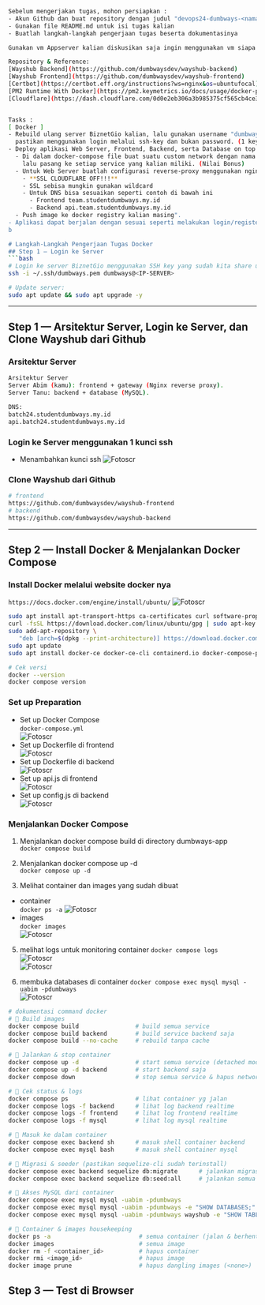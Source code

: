 ```bash
Sebelum mengerjakan tugas, mohon persiapkan :
- Akun Github dan buat repository dengan judul "devops24-dumbways-<nama kalian>"
- Gunakan file README.md untuk isi tugas kalian
- Buatlah langkah-langkah pengerjaan tugas beserta dokumentasinya

Gunakan vm Appserver kalian diskusikan saja ingin menggunakan vm siapa di dalam team.

Repository & Reference:
[Wayshub Backend](https://github.com/dumbwaysdev/wayshub-backend)
[Wayshub Frontend](https://github.com/dumbwaysdev/wayshub-frontend)
[Certbot](https://certbot.eff.org/instructions?ws=nginx&os=ubuntufocal)
[PM2 Runtime With Docker](https://pm2.keymetrics.io/docs/usage/docker-pm2-nodejs)
[Cloudflare](https://dash.cloudflare.com/0d0e2eb306a3b985375cf565cb4ce3fc/studentdumbways.my.id/dns/records)


Tasks :
[ Docker ]
- Rebuild ulang server BiznetGio kalian, lalu gunakan username "dumbways" yang kalian gunakan bersama,
  pastikan menggunakan login melalui ssh-key dan bukan password. (1 key untuk semua akan menjadi bonus) 
- Deploy aplikasi Web Server, Frontend, Backend, serta Database on top `docker compose`
  - Di dalam docker-compose file buat suatu custom network dengan nama **team kalian**,
    lalu pasang ke setiap service yang kalian miliki. (Nilai Bonus)
  - Untuk Web Server buatlah configurasi reverse-proxy menggunakan nginx on top docker.
    - **SSL CLOUDFLARE OFF!!!**
    - SSL sebisa mungkin gunakan wildcard
    - Untuk DNS bisa sesuaikan seperti contoh di bawah ini
      - Frontend team.studentdumbways.my.id
      - Backend api.team.studentdumbways.my.id
  - Push image ke docker registry kalian masing".
- Aplikasi dapat berjalan dengan sesuai seperti melakukan login/register.
b

# Langkah-Langkah Pengerjaan Tugas Docker
## Step 1 — Login ke Server
```bash
# Login ke server BiznetGio menggunakan SSH key yang sudah kita share untuk sesama:
ssh -i ~/.ssh/dumbways.pem dumbways@<IP-SERVER>

# Update server:
sudo apt update && sudo apt upgrade -y
```

---

## Step 1 — Arsitektur Server, Login ke Server, dan Clone Wayshub dari Github
### Arsitektur Server
```bash
Arsitektur Server
Server Abim (kamu): frontend + gateway (Nginx reverse proxy).
Server Tanu: backend + database (MySQL).

DNS:
batch24.studentdumbways.my.id
api.batch24.studentdumbways.my.id
```

### Login ke Server menggunakan 1 kunci ssh
- Menambahkan kunci ssh
![Fotoscr](scr/Foto-0.png)

### Clone Wayshub dari Github
```bash
# frontend
https://github.com/dumbwaysdev/wayshub-frontend
# backend
https://github.com/dumbwaysdev/wayshub-backend
```

---

## Step 2 — Install Docker & Menjalankan Docker Compose

### Install Docker melalui website docker nya
`https://docs.docker.com/engine/install/ubuntu/`
![Fotoscr](scr/Foto-1.png)  
```bash
sudo apt install apt-transport-https ca-certificates curl software-properties-common -y
curl -fsSL https://download.docker.com/linux/ubuntu/gpg | sudo apt-key add -
sudo add-apt-repository \
   "deb [arch=$(dpkg --print-architecture)] https://download.docker.com/linux/ubuntu $(lsb_release -cs) stable"
sudo apt update
sudo apt install docker-ce docker-ce-cli containerd.io docker-compose-plugin -y

# Cek versi
docker --version
docker compose version

```

### Set up Preparation
- Set up Docker Compose  
  `docker-compose.yml`  
![Fotoscr](scr/Foto-2.png)  
- Set up Dockerfile di frontend  
![Fotoscr](scr/Foto-3.png)  
- Set up Dockerfile di backend  
![Fotoscr](scr/Foto-4.png)  
- Set up api.js di frontend  
![Fotoscr](scr/Foto-5.png)  
- Set up config.js di backend  
![Fotoscr](scr/Foto-6.png)  

### Menjalankan Docker Compose 
1. Menjalankan docker compose build di directory dumbways-app  
  `docker compose build`

2. Menjalankan docker compose up -d  
  `docker compose up -d`

3. Melihat container dan images yang sudah dibuat
  - container  
  `docker ps -a`
![Fotoscr](scr/Foto-7.png)   
  - images  
  `docker images`  
![Fotoscr](scr/Foto-8.png)  

5. melihat logs untuk monitoring container
  `docker compose logs`  
![Fotoscr](scr/Foto-9-0.png)   
![Fotoscr](scr/Foto-9-1.png) 

7. membuka databases di container
`docker compose exec mysql mysql -uabim -pdumbways`  
![Fotoscr](scr/Foto-10.png) 

```bash
# dokumentasi command docker
# 🔹 Build images
docker compose build                # build semua service
docker compose build backend        # build service backend saja
docker compose build --no-cache     # rebuild tanpa cache

# 🔹 Jalankan & stop container
docker compose up -d                # start semua service (detached mode)
docker compose up -d backend        # start backend saja
docker compose down                 # stop semua service & hapus network

# 🔹 Cek status & logs
docker compose ps                   # lihat container yg jalan
docker compose logs -f backend      # lihat log backend realtime
docker compose logs -f frontend     # lihat log frontend realtime
docker compose logs -f mysql        # lihat log mysql realtime

# 🔹 Masuk ke dalam container
docker compose exec backend sh      # masuk shell container backend
docker compose exec mysql bash      # masuk shell container mysql

# 🔹 Migrasi & seeder (pastikan sequelize-cli sudah terinstall)
docker compose exec backend sequelize db:migrate      # jalankan migrasi
docker compose exec backend sequelize db:seed:all     # jalankan semua seeder

# 🔹 Akses MySQL dari container
docker compose exec mysql mysql -uabim -pdumbways 
docker compose exec mysql mysql -uabim -pdumbways -e "SHOW DATABASES;"
docker compose exec mysql mysql -uabim -pdumbways wayshub -e "SHOW TABLES;"

# 🔹 Container & images housekeeping
docker ps -a                         # semua container (jalan & berhenti)
docker images                        # semua image
docker rm -f <container_id>          # hapus container
docker rmi <image_id>                # hapus image
docker image prune                   # hapus dangling images (<none>)

```
## Step 3 — Test di Browser







